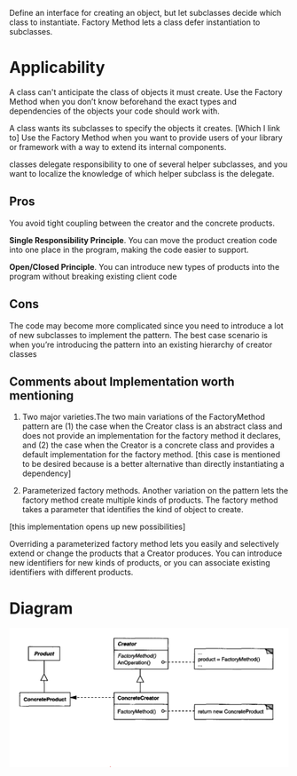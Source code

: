 

Define an interface for creating an object, but let subclasses decide which class to
instantiate. Factory Method lets a class defer instantiation to subclasses.

# Applicability

A class can't anticipate the class of objects it must create. Use the Factory Method when you don’t
know beforehand the exact types and dependencies of the objects your code should work with.

A class wants its subclasses to specify the objects it creates. [Which I link to] Use the Factory Method when you
want to provide users of your library or framework with a way to extend its internal components.

classes delegate responsibility to one of several helper subclasses, and you
want to localize the knowledge of which helper subclass is the delegate.

## Pros

You avoid tight coupling between the creator and the concrete products.

**Single Responsibility Principle**. You can move the product creation code into one place in the
program, making the code easier to support.

**Open/Closed Principle**. You can introduce new types of products into the program without 
breaking existing client code

## Cons 

The code may become more complicated since you need to introduce a lot of new subclasses to implement
the pattern. The best case scenario is when you’re introducing the pattern into an existing
hierarchy of creator classes

## Comments about Implementation worth mentioning

1. Two major varieties.The two main variations of the FactoryMethod pattern are
(1) the case when the Creator class is an abstract class and does not provide
an implementation for the factory method it declares, and (2) the case when
the Creator is a concrete class and provides a default implementation for
the factory method. [this case is mentioned to be desired because is a better
alternative than directly instantiating a dependency]

2. Parameterized factory methods. Another variation on the pattern lets the factory
method create multiple kinds of products. The factory method takes a parameter that identifies 
the kind of object to create.

[this implementation opens up new possibilities]

Overriding a parameterized factory method lets you easily and selectively
extend or change the products that a Creator produces. You can introduce
new identifiers for new kinds of products, or you can associate existing
identifiers with different products.

# Diagram

![screenshot](factory.png)